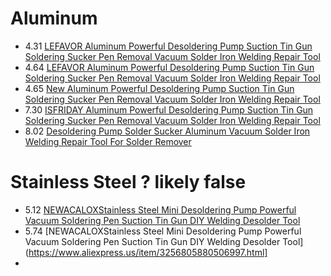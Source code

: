 # Aluminum
- 4.31 [LEFAVOR Aluminum Powerful Desoldering Pump Suction Tin Gun Soldering Sucker Pen Removal Vacuum Solder Iron Welding Repair Tool](https://www.aliexpress.us/item/3256805371976353.html)
- 4.64 [LEFAVOR Aluminum Powerful Desoldering Pump Suction Tin Gun Soldering Sucker Pen Removal Vacuum Solder Iron Welding Repair Tool](https://www.aliexpress.us/item/3256805437410900.html)
- 4.65 [New Aluminum Powerful Desoldering Pump Suction Tin Gun Soldering Sucker Pen Removal Vacuum Solder Iron Welding Repair Tool](https://www.aliexpress.us/item/3256806249618022.html)
- 7.30 [ISFRIDAY Aluminum Powerful Desoldering Pump Suction Tin Gun Soldering Sucker Pen Removal Vacuum Solder Iron Welding Repair Tool](https://www.aliexpress.us/item/3256806299973771.html)
- 8.02 [Desoldering Pump Solder Sucker Aluminum Vacuum Solder Iron Welding Repair Tool For Solder Remover](https://www.aliexpress.us/item/3256806324168115.html)

# Stainless Steel ? likely false
- 5.12 [NEWACALOXStainless Steel Mini Desoldering Pump Powerful Vacuum Soldering Pen Suction Tin Gun DIY Welding Desolder Tool](https://www.aliexpress.us/item/3256804378050109.html)
- 5.74 [NEWACALOXStainless Steel Mini Desoldering Pump Powerful Vacuum Soldering Pen Suction Tin Gun DIY Welding Desolder Tool](https://www.aliexpress.us/item/3256805880506997.html]
- 
